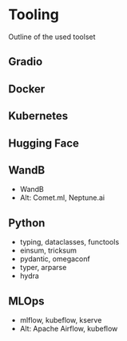 Tooling
===

Outline of the used toolset

Gradio
---

Docker
---

Kubernetes
---

Hugging Face
---

WandB
---

- WandB
- Alt: Comet.ml, Neptune.ai

Python
---

- typing, dataclasses, functools
- einsum, tricksum
- pydantic, omegaconf
- typer, arparse
- hydra

MLOps
---

- mlflow, kubeflow, kserve
- Alt: Apache Airflow, kubeflow
